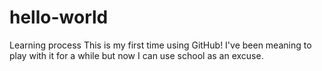 # hello-world
Learning process
This is my first time using GitHub!  I've been meaning to play with it for a while but now I can use school as an excuse.
